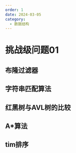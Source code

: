 ```yaml
---
order: 1
date: 2024-03-05
category: 
  - 数据结构
---
```


# 挑战级问题01

## 布隆过滤器

## 字符串匹配算法

## 红黑树与AVL树的比较

## A*算法

## tim排序
